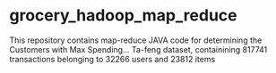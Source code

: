 # grocery_hadoop_map_reduce
This repository contains map-reduce JAVA code for determining the Customers with Max Spending... 
Ta-feng dataset, containining 817741 transactions belonging to 32266 users and 23812 items
